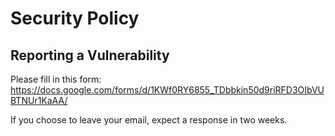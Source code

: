 # Security Policy

## Reporting a Vulnerability

Please fill in this form: https://docs.google.com/forms/d/1KWf0RY6855_TDbbkin50d9riRFD3OIbVUBTNUr1KaAA/

If you choose to leave your email, expect a response in two weeks.
